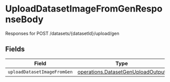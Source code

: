 # UploadDatasetImageFromGenResponseBody

Responses for POST /datasets/{datasetId}/upload/gen


## Fields

| Field                                                                                         | Type                                                                                          | Required                                                                                      | Description                                                                                   |
| --------------------------------------------------------------------------------------------- | --------------------------------------------------------------------------------------------- | --------------------------------------------------------------------------------------------- | --------------------------------------------------------------------------------------------- |
| `uploadDatasetImageFromGen`                                                                   | [operations.DatasetGenUploadOutput](../../../sdk/models/operations/datasetgenuploadoutput.md) | :heavy_minus_sign:                                                                            | N/A                                                                                           |